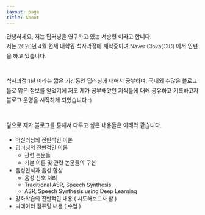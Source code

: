 ```yaml
---
layout: page
title: About
---
```

<div style="font-size: 0.9rem; font-weight:300; line-height: 1.6rem;">
안녕하세요, 저는 딥러닝을 연구하고 있는 서승현 이라고 합니다.<br>
저는 2020년 4월 현재 대학원 석사과정에 재학중이며 Naver Clova(CIC) 에서 인턴을 하고 있습니다.<br><br>
  
석사과정 1년 이라는 짧은 기간동안 딥러닝에 대해서 공부하며, 국내외 수많은 블로그들로  많은 정보를 얻었기에 저도 제가 공부해왔던 지식들에 대해 공유하고 기록하고자 블로그 운영을 시작하게 되었습니다 :)<br><br>

앞으로 제가 블로그를 통해서 다루고 싶은 내용들은 아래와 같습니다.<br>
</div>



- 머신러닝의 전반적인 이론
- 딥러닝의 전반적인 이론
  * 관련 논문들
  * 기본 이론 및 관련 논문들의 구현
- 음성인식과 음성 합성
  * 음성 신호 처리
  * Traditional ASR, Speech Synthesis 
  * ASR, Speech Synthesis using Deep Learning
- 강화학습의 전반적인 내용 ( 시도해보고자 함 )
- 빅데이터 컴퓨팅 내용 ( 수업 )
